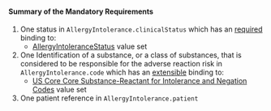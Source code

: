 #### Summary of the Mandatory Requirements

1.  One status in `AllergyIntolerance.clinicalStatus` which has an [required](http://build.fhir.org/terminologies.html#required) binding to:
    -   [AllergyIntoleranceStatus](http://build.fhir.org/valueset-allergy-clinical-status.html) value set
1.  One Identification of a substance, or a class of substances, that is considered to be responsible for the adverse reaction risk in `AllergyIntolerance.code` which has an [extensible](http://build.fhir.org/terminologies.html#extensible) binding to:
    -    [US Core Core Substance-Reactant for Intolerance and Negation Codes](valueset-us-core-substance.html) value set
1.  One patient reference in `AllergyIntolerance.patient`
  
